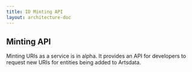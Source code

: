 ```yaml
---
title: ID Minting API
layout: architecture-doc
---
```


Minting API
--------

Minting URIs as a service is in alpha. It provides an API for developers to request new URIs for entities being added to Artsdata. 